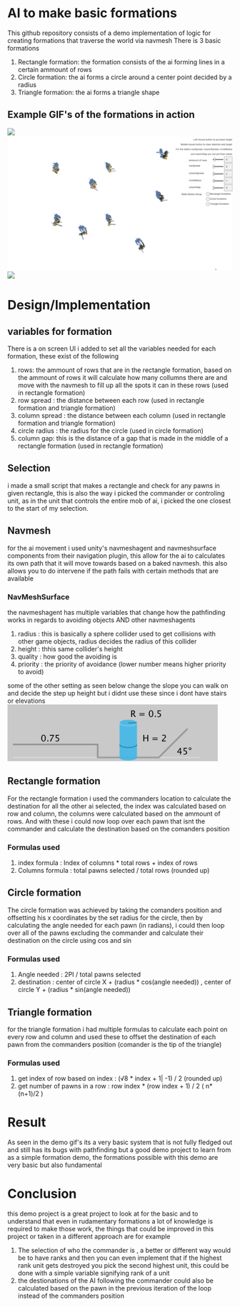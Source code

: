 # AI to make basic formations
This github repository consists of a demo implementation of logic for creating formations that traverse the world via navmesh
There is 3 basic formations
1. Rectangle formation: the formation consists of the ai forming lines in a certain ammount of rows
2. Circle formation: the ai forms a circle around a center point decided by a radius
3. Triangle formation: the ai forms a triangle shape
## Example GIF's of the formations in action
![](https://github.com/jonascll/GPPFormationsAI/blob/main/formationRectangle.gif)
![](https://github.com/jonascll/GPPFormationsAI/blob/main/formationCircle.gif)
![](https://github.com/jonascll/GPPFormationsAI/blob/main/formationTriangle.gif)
# Design/Implementation
## variables for formation
There is a on screen UI i added to set all the variables needed for each formation, these exist of the following
1. rows: the ammount of rows that are in the rectangle formation, based on the ammount of rows it will calculate how many collumns there are and move with the navmesh to fill up all the spots it can in these rows (used in rectangle formation)
2. row spread : the distance between each row (used in rectangle formation and triangle formation)
3. column spread : the distance between each column (used in rectangle formation and triangle formation)
4. circle radius : the radius for the circle (used in circle formation)
5. column gap: this is the distance of a gap that is made in the middle of a rectangle formation (used in rectangle formation)
## Selection
i made a small script that makes a rectangle and check for any pawns in given rectangle, this is also the way i picked the commander or controling unit, as in the unit that controls the entire mob of ai, i picked the one closest to the start of my selection.
## Navmesh
for the ai movement i used unity's navmeshagent and navmeshsurface components from their navigation plugin, this allow for the ai to calculates its own path that it will move towards based on a baked navmesh. this also allows you to do intervene if the path fails with certain methods that are available
### NavMeshSurface
the navmeshagent  has multiple variables that change how the pathfinding works in regards to avoiding objects AND other navmeshagents
1. radius : this is basically a sphere collider used to get collisions with other game objects, radius decides the radius of this collider
2. height : thhis same collider's height
3. quality : how good the avoiding is
4. priority : the priority of avoidance (lower number means higher priority to avoid)

some of the other setting as seen below change the slope you can walk on and decide the step up height but i didnt use these since i dont have stairs or elevations
![](https://github.com/jonascll/GPPFormationsAI/blob/main/navmeshparameters.png)

## Rectangle formation
For the rectangle formation i used the commanders location to calculate the destination for all the other ai selected, the index was calculated based on row and column, the columns were calculated based on the ammount of rows. And with these i could now loop over each pawn that isnt the commander and calculate the destination based on the comanders position
### Formulas used
1. index formula : Index of columns * total rows + index of rows
2. Columns formula : total pawns selected / total rows (rounded up)
## Circle formation
The circle formation was achieved by taking the comanders position and offsetting his x coordinates by the set radius for the circle, then by calculating the angle needed for each pawn (in radians), i could then loop over all of the pawns excluding the commander and calculate their destination  on the circle using cos and sin
### Formulas used
1. Angle needed : 2PI / total pawns selected
2. destination : center of circle X + (radius * cos(angle needed)) , center of circle Y + (radius * sin(angle needed))
## Triangle formation
for the triangle formation i had multiple formulas to calculate each point on every row and column and used these to offset the destination of each pawn from the commanders position (comander is the tip of the triangle)
### Formulas used
1. get index of row based on index : (√8 * index + 1| -1) / 2 (rounded up)
2. get number of pawns in a row : row index * (row index + 1) / 2  ( n*(n+1)/2 )
# Result
As seen in the demo gif's its a very basic system that is not fully fledged out and still has its bugs with pathfinding but a good demo project to learn from as a simple formation demo, the formations possible with this demo are very basic but also fundamental
# Conclusion
this demo project is a great project to look at for the basic and to understand that even in rudamentary formations a lot of knowledge is required to make those work, the things that could be improved in this project or taken in a different approach are for example
1. The selection of who the commander is , a better or different way would be to have ranks and then you can even implement that if the highest rank unit gets destroyed you pick the second highest unit, this could be done with a simple variable signifying rank of a unit
2. the destionations of the AI following the commander could also be calculated based on the pawn in the previous iteration of the loop instead of the commanders position
